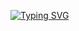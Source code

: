 [![Typing SVG](https://readme-typing-svg.herokuapp.com?font=Fira+Code&pause=1000&color=07F7EC&width=435&lines=Hi+there++%F0%9F%91%8B+%2C+I'm+Vitaliy+Letuchiy)](https://git.io/typing-svg)

